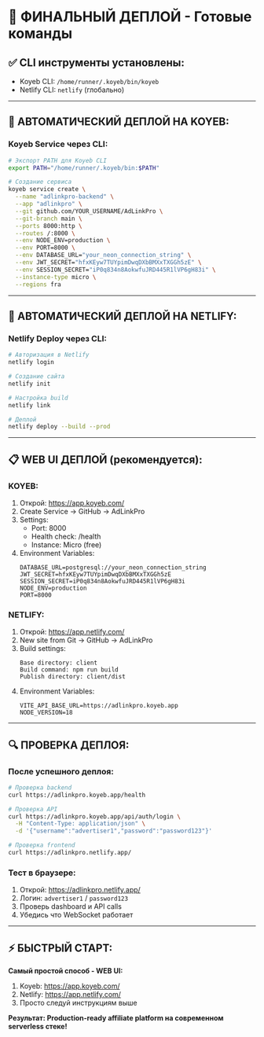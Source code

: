# 🚀 ФИНАЛЬНЫЙ ДЕПЛОЙ - Готовые команды

## ✅ CLI инструменты установлены:
- Koyeb CLI: `/home/runner/.koyeb/bin/koyeb`
- Netlify CLI: `netlify` (глобально)

---

## 🎯 АВТОМАТИЧЕСКИЙ ДЕПЛОЙ НА KOYEB:

### Koyeb Service через CLI:
```bash
# Экспорт PATH для Koyeb CLI
export PATH="/home/runner/.koyeb/bin:$PATH"

# Создание сервиса
koyeb service create \
  --name "adlinkpro-backend" \
  --app "adlinkpro" \
  --git github.com/YOUR_USERNAME/AdLinkPro \
  --git-branch main \
  --ports 8000:http \
  --routes /:8000 \
  --env NODE_ENV=production \
  --env PORT=8000 \
  --env DATABASE_URL="your_neon_connection_string" \
  --env JWT_SECRET="hfxKEyw7TUYpimDwqDXbBMXxTXGGh5zE" \
  --env SESSION_SECRET="iP0q834n8AokwfuJRD445R1lVP6gH83i" \
  --instance-type micro \
  --regions fra
```

---

## 🎯 АВТОМАТИЧЕСКИЙ ДЕПЛОЙ НА NETLIFY:

### Netlify Deploy через CLI:
```bash
# Авторизация в Netlify
netlify login

# Создание сайта
netlify init

# Настройка build
netlify link

# Деплой
netlify deploy --build --prod
```

---

## 📋 WEB UI ДЕПЛОЙ (рекомендуется):

### KOYEB:
1. Открой: https://app.koyeb.com/
2. Create Service → GitHub → AdLinkPro
3. Settings:
   - Port: 8000
   - Health check: /health
   - Instance: Micro (free)
4. Environment Variables:
   ```
   DATABASE_URL=postgresql://your_neon_connection_string
   JWT_SECRET=hfxKEyw7TUYpimDwqDXbBMXxTXGGh5zE
   SESSION_SECRET=iP0q834n8AokwfuJRD445R1lVP6gH83i
   NODE_ENV=production
   PORT=8000
   ```

### NETLIFY:
1. Открой: https://app.netlify.com/
2. New site from Git → GitHub → AdLinkPro  
3. Build settings:
   ```
   Base directory: client
   Build command: npm run build
   Publish directory: client/dist
   ```
4. Environment Variables:
   ```
   VITE_API_BASE_URL=https://adlinkpro.koyeb.app
   NODE_VERSION=18
   ```

---

## 🔍 ПРОВЕРКА ДЕПЛОЯ:

### После успешного деплоя:
```bash
# Проверка backend
curl https://adlinkpro.koyeb.app/health

# Проверка API
curl https://adlinkpro.koyeb.app/api/auth/login \
  -H "Content-Type: application/json" \
  -d '{"username":"advertiser1","password":"password123"}'

# Проверка frontend
curl https://adlinkpro.netlify.app/
```

### Тест в браузере:
1. Открой: https://adlinkpro.netlify.app/
2. Логин: `advertiser1` / `password123`
3. Проверь dashboard и API calls
4. Убедись что WebSocket работает

---

## ⚡ БЫСТРЫЙ СТАРТ:

**Самый простой способ - WEB UI:**
1. Koyeb: https://app.koyeb.com/ 
2. Netlify: https://app.netlify.com/
3. Просто следуй инструкциям выше

**Результат: Production-ready affiliate platform на современном serverless стеке!**